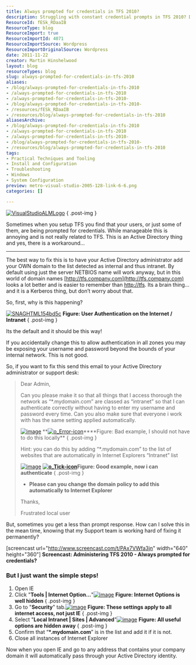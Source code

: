 ```yaml
---
title: Always prompted for credentials in TFS 2010?
description: Struggling with constant credential prompts in TFS 2010? Discover effective solutions and tips to streamline your authentication process effortlessly!
ResourceId: fESk_RDaaIB
ResourceType: blog
ResourceImport: true
ResourceImportId: 4071
ResourceImportSource: Wordpress
ResourceImportOriginalSource: Wordpress
date: 2011-11-22
creator: Martin Hinshelwood
layout: blog
resourceTypes: blog
slug: always-prompted-for-credentials-in-tfs-2010
aliases:
- /blog/always-prompted-for-credentials-in-tfs-2010
- /always-prompted-for-credentials-in-tfs-2010
- /always-prompted-for-credentials-in-tfs-2010-
- /blog/always-prompted-for-credentials-in-tfs-2010-
- /resources/fESk_RDaaIB
- /resources/blog/always-prompted-for-credentials-in-tfs-2010
aliasesArchive:
- /blog/always-prompted-for-credentials-in-tfs-2010
- /always-prompted-for-credentials-in-tfs-2010
- /always-prompted-for-credentials-in-tfs-2010-
- /blog/always-prompted-for-credentials-in-tfs-2010-
- /resources/blog/always-prompted-for-credentials-in-tfs-2010
tags:
- Practical Techniques and Tooling
- Install and Configuration
- Troubleshooting
- Windows
- System Configuration
preview: metro-visual-studio-2005-128-link-6-6.png
categories: []

---
```

[![VisualStudioALMLogo](images/VisualStudioALMLogo_thumb-10-10.png "VisualStudioALMLogo")](http://blog.hinshelwood.com/files/2011/11/VisualStudioALMLogo.png)
{ .post-img }

Sometimes when you setup TFS you find that your users, or just some of them, are being prompted for credentials. While manageable this is annoying and is not really related to TFS. This is an Active Directory thing and yes, there is a workaround…

---

The best way to fix this is to have your Active Directory administrator add your OWN domain to the list detected as internal and thus intranet. By default using just the server NETBIOS name will work anyway, but in this world of domain names [http://tfs.company.com](http://tfs.company.com) looks a lot better and is easier to remember than [http://tfs](http://tfs). Its a brain thing… and it is a Kerberos thing, but don’t worry about that.

So, first, why is this happening?

[![SNAGHTML154bd5c](images/SNAGHTML154bd5c_thumb-9-9.png "SNAGHTML154bd5c")](http://blog.hinshelwood.com/files/2011/11/SNAGHTML154bd5c.png) **Figure: User Authentication on the Internet / Intranet**
{ .post-img }

Its the default and it should be this way!

If you accidentally change this to allow authentication in all zones you may be exposing your username and password beyond the bounds of your internal network. This is not good.

So, if you want to fix this send this email to your Active Directory administrator or support desk:

> Dear Admin,
>
> Can you please make it so that all things that I access thorough the network as “\*.mydomain.com” are classed as “intranet” so that I can authenticate correctly without having to enter my username and password every time. Can you also make sure that everyone i work with has the same setting applied automatically.
>
> [![image](images/image_thumb2-1-1.png "image")](http://blog.hinshelwood.com/files/2011/11/image9.png) **[![o_Error-icon](images/o_Error-icon_thumb-7-7.png "o_Error-icon")](http://blog.hinshelwood.com/files/2011/11/o_Error-icon1.png)\*\***Figure: Bad example, I should not have to do this locally\*\*
> { .post-img }
>
> Hint: you can do this by adding “\*.mydomain.com” to the list of websites that are automatically in Internet Explorers “Intranet” list
>
> [![image](images/image_thumb3-2-2.png "image")](http://blog.hinshelwood.com/files/2011/11/image10.png) [**![o_Tick-icon](images/o_Tick-icon_thumb-8-8.png "o_Tick-icon")**](http://blog.hinshelwood.com/files/2011/11/o_Tick-icon.png)**Figure: Good example, now i can authenticate**
> { .post-img }
>
> - **Please can you change the domain policy to add this automatically to Internet Explorer**
>
> Thanks,
>
> Frustrated local user

But, sometimes you get a less than prompt response. How can I solve this in the mean time, knowing that my Support team is working hard of fixing it permanently?

\[screencast url="http://www.screencast.com/t/PAx7VWfa3jn" width="640" height="360"\] **Screencast: Administering TFS 2010 - Always prompted for credentials?**

### But I just want the simple steps!

1. Open IE
2. Click "**Tools | Internet Option...**"[![image](images/image_thumb4-3-3.png "image")](http://blog.hinshelwood.com/files/2011/11/image11.png) **Figure: Internet Options is well hidden**
   { .post-img }
3. Go to "**Security**" tab.[![image](images/image_thumb5-4-4.png "image")](http://blog.hinshelwood.com/files/2011/11/image12.png) **Figure: These settings apply to all internet access, not just IE**
   { .post-img }
4. Select "**Local Intranet | Sites | Advanced**"[![image](images/image_thumb6-5-5.png "image")](http://blog.hinshelwood.com/files/2011/11/image13.png) **Figure: All useful options are hidden away**
   { .post-img }
5. Confirm that “**\*.mydomain.com**” is in the list and add it if it is not.
6. Close all instances of Internet Explorer

Now when you open IE and go to any address that contains your company domain it will automatically pass through your Active Directory identity.
